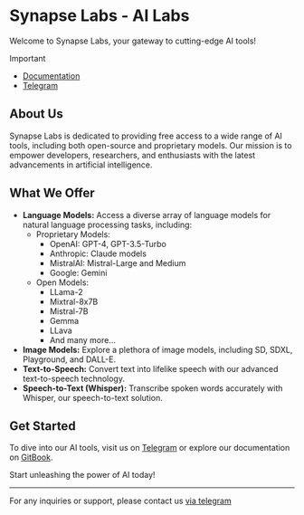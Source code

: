 # Synapse Labs - AI Labs

Welcome to Synapse Labs, your gateway to cutting-edge AI tools! 
> [!IMPORTANT]
> - [Documentation](https://synapse-labs.gitbook.io)
> - [Telegram](https://t.me/synapse_labs)

## About Us

Synapse Labs is dedicated to providing free access to a wide range of AI tools, including both open-source and proprietary models. Our mission is to empower developers, researchers, and enthusiasts with the latest advancements in artificial intelligence.

## What We Offer

- **Language Models:** Access a diverse array of language models for natural language processing tasks, including:
  - Proprietary Models:
    - OpenAI: GPT-4, GPT-3.5-Turbo
    - Anthropic: Claude models
    - MistralAI: Mistral-Large and Medium
    - Google: Gemini
  - Open Models:
    - LLama-2
    - Mixtral-8x7B
    - Mistral-7B
    - Gemma
    - LLava
    - And many more...
- **Image Models:** Explore a plethora of image models, including SD, SDXL, Playground, and DALL-E.
- **Text-to-Speech:** Convert text into lifelike speech with our advanced text-to-speech technology.
- **Speech-to-Text (Whisper):** Transcribe spoken words accurately with Whisper, our speech-to-text solution.

## Get Started

To dive into our AI tools, visit us on [Telegram](https://t.me/synapse_labs) or explore our documentation on [GitBook](https://synapse-labs.gitbook.io/). 

Start unleashing the power of AI today!

---
For any inquiries or support, please contact us [via telegram](https://t.me/synapse_labs)
